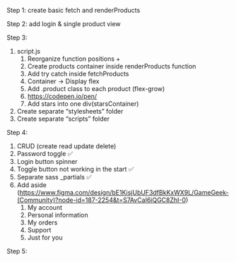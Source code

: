 Step 1:
   create basic fetch and renderProducts


Step 2:
   add login & single product view


Step 3:
   1. script.js
      1. Reorganize function positions +
      2. Create products container inside renderProducts function
      3. Add try catch inside fetchProducts
      4. Container -> Display flex
      5. Add .product class to each product (flex-grow)
      6. https://codepen.io/pen/
      7. Add stars into one div(starsContainer)
   2. Create separate “stylesheets” folder
   3. Create separate “scripts” folder


Step 4:
   1. CRUD (create read update delete)
   2. Password toggle ✅
   3. Login button spinner 
   4. Toggle button not working in the start ✅
   5. Separate sass _partials ✅
   6. Add aside (https://www.figma.com/design/bE1KisjUbUF3dfBkKxWX9L/GameGeek-(Community)?node-id=187-2254&t=S7AvCaI6iQGC8ZhI-0)
      1. My account
      2. Personal information
      3. My orders
      4. Support
      5. Just for you

Step 5: